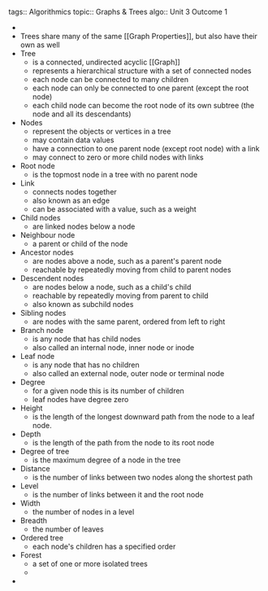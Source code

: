 tags:: Algorithmics
topic:: Graphs & Trees
algo:: Unit 3 Outcome 1

-
- Trees share many of the same [[Graph Properties]], but also have their own as well
- Tree
	- is a connected, undirected acyclic [[Graph]]
	- represents a hierarchical structure with a set of connected nodes
	- each node can be connected to many children
	- each node can only be connected to one parent (except the root node)
	- each child node can become the root node of its own subtree (the node and all its descendants)
- Nodes
	- represent the objects or vertices in a tree
	- may contain data values
	- have a connection to one parent node (except root node) with a link
	- may connect to zero or more child nodes with links
- Root node
	- is the topmost node in a tree with no parent node
- Link
	- connects nodes together
	- also known as an edge
	- can be associated with a value, such as a weight
- Child nodes
	- are linked nodes below a node
- Neighbour node
	- a parent or child of the node
- Ancestor nodes
	- are nodes above a node, such as a parent's parent node
	- reachable by repeatedly moving from child to parent nodes
- Descendent nodes
	- are nodes below a node, such as a child's child
	- reachable by repeatedly moving from parent to child
	- also known as subchild nodes
- Sibling nodes
	- are nodes with the same parent, ordered from left to right
- Branch node
	- is any node that has child nodes
	- also called an internal node, inner node or inode
- Leaf node
	- is any node that has no children
	- also called an external node, outer node or terminal node
- Degree
	- for a given node this is its number of children
	- leaf nodes have degree zero
- Height
	- is the length of the longest downward path from the node to a leaf node.
- Depth
	- is the length of the path from the node to its root node
- Degree of tree
	- is the maximum degree of a node in the tree
- Distance
	- is the number of links between two nodes along the shortest path
- Level
	- is the number of links between it and the root node
- Width
	- the number of nodes in a level
- Breadth
	- the number of leaves
- Ordered tree
	- each node's children has a specified order
- Forest
	- a set of one or more isolated trees
	-
-